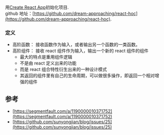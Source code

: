 用[Create React App](https://github.com/facebookincubator/create-react-app)初始化项目.<br>
github 地址：[https://github.com/dream-approaching/react-hoc](https://github.com/dream-approaching/react-hoc).

### 定义

* 高阶函数： 接收函数作为输入，或者输出另一个函数的一类函数。<br>
* 高阶组件： 接收 react 组件作为输入，输出一个新的 react 组件的组件<br>
  * 最大的特点是重用组件逻辑
  * 不是由 react 定义出来的功能
  * 而是 react 组合特性衍生出来的一种设计模式
  * 其返回的组件里有自己的生命周期，可以做很多操作，即返回一个相对增强的组件

## 参考

* [https://segmentfault.com/a/1190000010371752](https://segmentfault.com/a/1190000010371752)
* [https://github.com/sunyongjian/blog/issues/25](https://github.com/sunyongjian/blog/issues/25)
